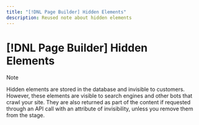 ```yaml
---
title: "[!DNL Page Builder] Hidden Elements"
description: Reused note about hidden elements
---
```

# [!DNL Page Builder] Hidden Elements

>[!NOTE]
>
>Hidden elements are stored in the database and invisible to customers. However, these elements are visible to search engines and other bots that crawl your site. They are also returned as part of the content if requested through an API call with an attribute of invisibility, unless you remove them from the stage.
